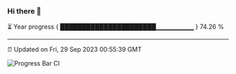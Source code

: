 ### Hi there 👋

⏳ Year progress { ██████████████████████▁▁▁▁▁▁▁▁ } 74.26 %

---

⏰ Updated on Fri, 29 Sep 2023 00:55:39 GMT

![Progress Bar CI](https://github.com/JuvenileQ/Progress-Bar-CI/workflows/main/badge.svg)
